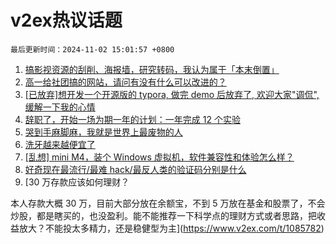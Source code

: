 # v2ex热议话题

`最后更新时间：2024-11-02 15:01:57 +0800`

1. [搞影视资源的刮削、海报墙，研究转码，我认为属于「本末倒置」](https://www.v2ex.com/t/1085785)
1. [高一给社团搞的网站，请问有没有什么可以改进的？](https://www.v2ex.com/t/1085859)
1. [[已放弃]想开发一个开源版的 typora, 做完 demo 后放弃了, 欢迎大家"调侃", 缓解一下我的心情](https://www.v2ex.com/t/1085851)
1. [辞职了，开始一场为期一年的计划：一年完成 12 个实验](https://www.v2ex.com/t/1085774)
1. [哭到手麻脚麻，我就是世界上最废物的人](https://www.v2ex.com/t/1085913)
1. [洗牙越来越便宜了](https://www.v2ex.com/t/1085905)
1. [[乱想] mini M4，装个 Windows 虚拟机，软件兼容性和体验怎么样？](https://www.v2ex.com/t/1085933)
1. [好奇现在最流行/最难 hack/最反人类的验证码分别是什么](https://www.v2ex.com/t/1085881)
1. [30 万存款应该如何理财？

本人存款大概 30 万，目前大部分放在余额宝，不到 5 万放在基金和股票了，不会炒股，都是瞎买的，也没盈利。能不能推荐一下科学点的理财方式或者思路，把收益放大？不能投太多精力，还是稳健型为主](https://www.v2ex.com/t/1085782)

